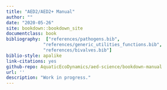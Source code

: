 ```yaml
---
title: "AED2/AED2+ Manual"
author: ""
date: "2020-05-26"
site: bookdown::bookdown_site
documentclass: book
bibliography:  ["references/pathogens.bib",
              "references/generic_utilities_functions.bib",
              "references/bivalves.bib"]
biblio-style: apalike
link-citations: yes
github-repo: AquaticEcoDynamics/aed-science/bookdown-manual
url: ''
description: "Work in progress."
---
```

